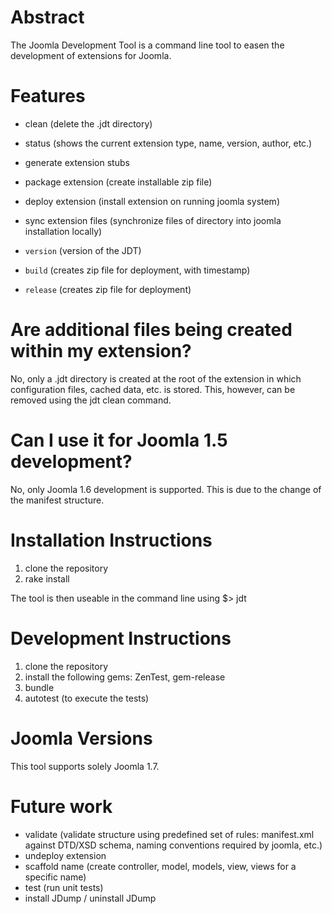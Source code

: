# Abstract
The Joomla Development Tool is a command line tool to easen the development of extensions for Joomla. 

# Features
- clean (delete the .jdt directory)
- status (shows the current extension type, name, version, author, etc.)
- generate extension stubs
- package extension (create installable zip file)
- deploy extension (install extension on running joomla system)
- sync extension files (synchronize files of directory into joomla installation locally)

- ```version```  (version of the JDT)

- ```build``` (creates zip file for deployment, with timestamp)
- ```release``` (creates zip file for deployment)

# Are additional files being created within my extension?
No, only a .jdt directory is created at the root of the extension in which configuration files, cached data, etc. is stored. This, however, can be removed using the jdt clean command.

# Can I use it for Joomla 1.5 development?
No, only Joomla 1.6 development is supported. This is due to the change of the manifest structure.   

# Installation Instructions

1. clone the repository
2. rake install

The tool is then useable in the command line using $> jdt

# Development Instructions

1. clone the repository
2. install the following gems: ZenTest, gem-release
3. bundle
4. autotest (to execute the tests)

# Joomla Versions
This tool supports solely Joomla 1.7.

# Future work
- validate (validate structure using predefined set of rules: manifest.xml against DTD/XSD schema, naming conventions required by joomla, etc.)
- undeploy extension
- scaffold name (create controller, model, models, view, views for a specific name)
- test (run unit tests)
- install JDump / uninstall JDump